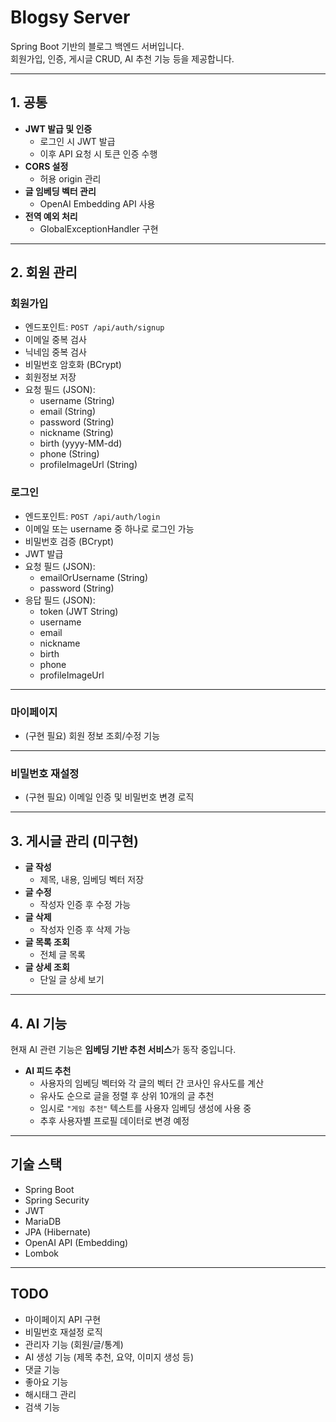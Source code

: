 # Blogsy Server

Spring Boot 기반의 블로그 백엔드 서버입니다.  
회원가입, 인증, 게시글 CRUD, AI 추천 기능 등을 제공합니다.

---

## 1. 공통

- **JWT 발급 및 인증**
    - 로그인 시 JWT 발급
    - 이후 API 요청 시 토큰 인증 수행
- **CORS 설정**
    - 허용 origin 관리
- **글 임베딩 벡터 관리**
    - OpenAI Embedding API 사용
- **전역 예외 처리**
    - GlobalExceptionHandler 구현

---

## 2. 회원 관리

### 회원가입

- 엔드포인트: `POST /api/auth/signup`
- 이메일 중복 검사
- 닉네임 중복 검사
- 비밀번호 암호화 (BCrypt)
- 회원정보 저장
- 요청 필드 (JSON):
    - username (String)
    - email (String)
    - password (String)
    - nickname (String)
    - birth (yyyy-MM-dd)
    - phone (String)
    - profileImageUrl (String)

### 로그인

- 엔드포인트: `POST /api/auth/login`
- 이메일 또는 username 중 하나로 로그인 가능
- 비밀번호 검증 (BCrypt)
- JWT 발급
- 요청 필드 (JSON):
    - emailOrUsername (String)
    - password (String)
- 응답 필드 (JSON):
    - token (JWT String)
    - username
    - email
    - nickname
    - birth
    - phone
    - profileImageUrl

---

### 마이페이지

- (구현 필요) 회원 정보 조회/수정 기능

---

### 비밀번호 재설정

- (구현 필요) 이메일 인증 및 비밀번호 변경 로직

---

## 3. 게시글 관리 (미구현)

- **글 작성**
    - 제목, 내용, 임베딩 벡터 저장
- **글 수정**
    - 작성자 인증 후 수정 가능
- **글 삭제**
    - 작성자 인증 후 삭제 가능
- **글 목록 조회**
    - 전체 글 목록
- **글 상세 조회**
    - 단일 글 상세 보기

---

## 4. AI 기능

현재 AI 관련 기능은 **임베딩 기반 추천 서비스**가 동작 중입니다.

- **AI 피드 추천**
    - 사용자의 임베딩 벡터와 각 글의 벡터 간 코사인 유사도를 계산
    - 유사도 순으로 글을 정렬 후 상위 10개의 글 추천
    - 임시로 `"게임 추천"` 텍스트를 사용자 임베딩 생성에 사용 중
    - 추후 사용자별 프로필 데이터로 변경 예정

---

## 기술 스택

- Spring Boot
- Spring Security
- JWT
- MariaDB
- JPA (Hibernate)
- OpenAI API (Embedding)
- Lombok

---

## TODO

- 마이페이지 API 구현
- 비밀번호 재설정 로직
- 관리자 기능 (회원/글/통계)
- AI 생성 기능 (제목 추천, 요약, 이미지 생성 등)
- 댓글 기능
- 좋아요 기능
- 해시태그 관리
- 검색 기능